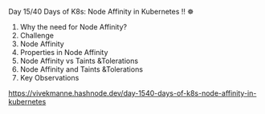 Day 15/40 Days of K8s: Node Affinity in Kubernetes !! ☸️

1. Why the need for Node Affinity?
2. Challenge
3. Node Affinity
4. Properties in Node Affinity
5. Node Affinity vs Taints &Tolerations
6. Node Affinity and Taints &Tolerations
7.  Key Observations

https://vivekmanne.hashnode.dev/day-1540-days-of-k8s-node-affinity-in-kubernetes